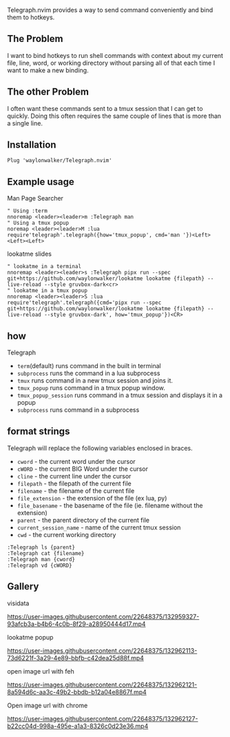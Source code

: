 Telegraph.nvim provides a way to send command conveniently and bind them to hotkeys.

## The Problem

I want to bind hotkeys to run shell commands with context about my current
file, line, word, or working directory without parsing all of that each time I
want to make a new binding.

## The other Problem

I often want these commands sent to a tmux session that I can get to quickly.
Doing this often requires the same couple of lines that is more than a single
line.


## Installation

``` vim
Plug 'waylonwalker/Telegraph.nvim'
```

## Example usage

Man Page Searcher

``` vim
" Using :term
nnoremap <leader><leader>m :Telegraph man
" Using a tmux popup
noremap <leader><leader>M :lua require'telegraph'.telegraph({how='tmux_popup', cmd='man '})<Left><Left><Left>
```

lookatme slides

```
" lookatme in a terminal
nnoremap <leader><leader>s :Telegraph pipx run --spec git+https://github.com/waylonwalker/lookatme lookatme {filepath} --live-reload --style gruvbox-dark<cr>
" lookatme in a tmux popup
nnoremap <leader><leader>S :lua require'telegraph'.telegraph({cmd='pipx run --spec git+https://github.com/waylonwalker/lookatme lookatme {filepath} --live-reload --style gruvbox-dark', how='tmux_popup'})<CR>
```


## how

Telegraph 

* `term`(default) runs command in the built in terminal
* `subprocess` runs the command in a lua subprocess
* `tmux` runs command in a new tmux session and joins it.
* `tmux_popup` runs command in a tmux popup window.
* `tmux_popup_session` runs command in a tmux session and displays it in a popup
* `subprocess` runs command in a subprocess

## format strings

Telegraph will replace the following variables enclosed in braces.

* `cword` - the current word under the cursor
* `cWORD` - the current BIG Word under the cursor
* `cline` - the current line under the cursor
* `filepath` - the filepath of the current file
* `filename` - the filename of the current file
* `file_extension` - the extension of the file (ex lua, py)
* `file_basename` - the basename of the file (ie. filename without the extension)
* `parent` - the parent directory of the current file
* `current_session_name` - name of the current tmux session
* `cwd` - the current working directory

```
:Telegraph ls {parent}
:Telegraph cat {filename}
:Telegraph man {cword}
:Telegraph vd {cWORD}
```


## Gallery


visidata

https://user-images.githubusercontent.com/22648375/132959327-93afcb3a-b4b6-4c0b-8f29-a28950444d17.mp4

lookatme popup

https://user-images.githubusercontent.com/22648375/132962113-73d6221f-3a29-4e89-bbfb-c42dea25d88f.mp4

open image url with feh

https://user-images.githubusercontent.com/22648375/132962121-8a594d6c-aa3c-49b2-bbdb-b12a04e8867f.mp4

Open image url with chrome

https://user-images.githubusercontent.com/22648375/132962127-b22cc04d-998a-495e-a1a3-8326c0d23e36.mp4


